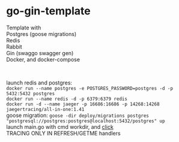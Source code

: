 # go-gin-template
Template with 
<br>
Postgres (goose migrations)
<br>
Redis
<br>
Rabbit
<br>
Gin (swaggo swagger gen)
<br>
Docker, and docker-compose

<br>

launch redis and postgres:
<br>
``docker run --name postgres -e POSTGRES_PASSWORD=postgres -d -p 5432:5432 postgres``
<br>
``docker run --name redis -d -p 6379:6379 redis``
<br>
``docker run -d --name jaeger -p 16686:16686 -p 14268:14268 jaegertracing/all-in-one:1.41``
<br>
goose migration: ``goose -dir deploy/migrations postgres "postgresql://postgres:postgres@localhost:5432/postgres" up``
<br>
launch main.go with cmd workdir, and [click](http://127.0.0.1:8080/swagger/index.html#/)
<br>
TRACING ONLY IN REFRESH/GETME handlers